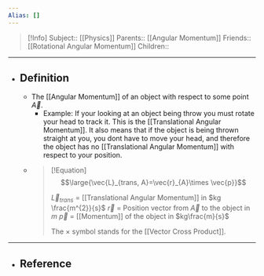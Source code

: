 ```yaml
---
Alias: []
---
```

> [!Info]
> Subject:: [[Physics]]
> Parents:: [[Angular Momentum]]
> Friends:: [[Rotational Angular Momentum]]
> Children:: 
---
- ## Definition
	- The [[Angular Momentum]] of an object with respect to some point $\vec{A}$.
		- Example: If your looking at an object being throw you must rotate your head to track it. This is the [[Translational Angular Momentum]]. It also means that if the object is being thrown straight at you, you dont have to move your head, and therefore the object has no [[Translational Angular Momentum]] with respect to your position.
	- > [!Equation]
	  > $$\large{\vec{L}_{trans, A}=\vec{r}_{A}\times \vec{p}}$$
	  > 
	  > $\vec{L}_{trans}$ = [[Translational Angular Momentum]] in $kg \frac{m^{2}}{s}$
	  > $\vec{r}$ = Position vector from $\vec{A}$ to the object in $m$
	  > $\vec{p}$ = [[Momentum]] of the object in $kg\frac{m}{s}$
	  > 
	  > The $\times$ symbol stands for the [[Vector Cross Product]].
---
- ## Reference